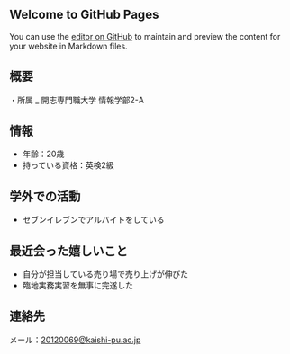## Welcome to GitHub Pages

You can use the [editor on GitHub](https://github.com/hiraiwa0518/report-1--2/edit/gh-pages/index.md) to maintain and preview the content for your website in Markdown files.

## 概要
・所属
_ 開志専門職大学 情報学部2-A

## 情報
- 年齢：20歳
- 持っている資格：英検2級

## 学外での活動
- セブンイレブンでアルバイトをしている

## 最近会った嬉しいこと
- 自分が担当している売り場で売り上げが伸びた
- 臨地実務実習を無事に完遂した

## 連絡先
メール：20120069@kaishi-pu.ac.jp
